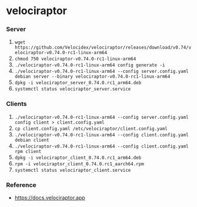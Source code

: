 # velociraptor

### Server

1. ```wget https://github.com/Velocidex/velociraptor/releases/download/v0.74/velociraptor-v0.74.0-rc1-linux-arm64```
2. ```chmod 750 velociraptor-v0.74.0-rc1-linux-arm64```
3. ```./velociraptor-v0.74.0-rc1-linux-arm64 config generate -i```
4. ```./velociraptor-v0.74.0-rc1-linux-arm64 --config server.config.yaml debian server --binary velociraptor-v0.74.0-rc1-linux-arm64```
5. ```dpkg -i velociraptor_server_0.74.0.rc1_arm64.deb```
6. ```systemctl status velociraptor_server.service```

### Clients

1. ```./velociraptor-v0.74.0-rc1-linux-arm64 --config server.config.yaml config client > client.config.yaml```
2. ```cp client.config.yaml /etc/velociraptor/client.config.yaml```
3. ```./velociraptor-v0.74.0-rc1-linux-arm64 --config client.config.yaml debian client```
4. ```./velociraptor-v0.74.0-rc1-linux-arm64 --config client.config.yaml rpm client```
5. ```dpkg -i velociraptor_client_0.74.0.rc1_arm64.deb```
6. ```rpm -i velociraptor_client_0.74.0.rc1_aarch64.rpm```
7. ```systemctl status velociraptor_client.service```

### Reference

- https://docs.velociraptor.app
